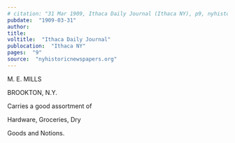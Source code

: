 ```yaml
---
# citation: "31 Mar 1909, Ithaca Daily Journal (Ithaca NY), p9, nyhistoricnewspapers.org."
pubdate:  "1909-03-31"
author: 
title: 
voltitle:  "Ithaca Daily Journal"
publocation:  "Ithaca NY"
pages:  "9"
source:  "nyhistoricnewspapers.org"
---
```


M. E. MILLS

BROOKTON, N.Y.

Carries a good assortment of 

Hardware, Groceries, Dry

Goods and Notions.


